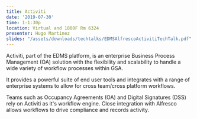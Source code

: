 ```yaml
---
title: Activiti
date: '2019-07-30'
time: 1-1:30p
location: Virtual and 1800F Rm 6324
presenter: Hugo Martinez
slides: "/assets/downloads/techtalks/EDMSAlfrescoActivitiTechTalk.pdf"
---
```


Activiti, part of the EDMS platform, is an enterprise Business Process Management (OA) solution with the flexibility and scalability to handle a wide variety of workflow processes within GSA.

It provides a powerful suite of end user tools and integrates with a range of enterprise systems to allow for cross team/cross platform workflows.

Teams such as Occupancy Agreements (OA) and Digital Signatures (DSS) rely on Activiti as it's workflow engine. Close integration with Alfresco allows workflows to drive compliance and records activity.
